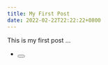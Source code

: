 ```yaml
---
title: My First Post
date: 2022-02-22T22:22:22+0800
---
```


This is my first post ...

- <Button text="Button" />

